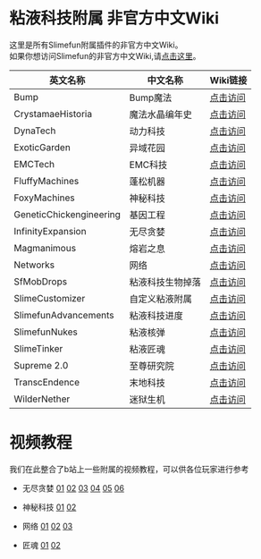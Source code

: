 # 粘液科技附属 非官方中文Wiki

这里是所有Slimefun附属插件的非官方中文Wiki。  
如果你想访问Slimefun的非官方中文Wiki,请[点击这里](https://slimefun-wiki.guizhanss.cn/)。

<!--这里按照插件英文名的字母顺序排序-->
| 英文名称 | 中文名称 | Wiki链接 |
| ------ | ------- | ------- |
| Bump | Bump魔法 | [点击访问](/bump/) |
| CrystamaeHistoria | 魔法水晶编年史 | [点击访问](/crystamae-historia/) |
| DynaTech | 动力科技 | [点击访问](/dyna-tech/) |
| ExoticGarden | 异域花园 | [点击访问](/exotic-garden/) |
| EMCTech | EMC科技 | [点击访问](/emc-tech/) |
| FluffyMachines | 蓬松机器 | [点击访问](/fluffy-machines/) |
| FoxyMachines | 神秘科技 | [点击访问](/foxy-machines/) |
| GeneticChickengineering | 基因工程 | [点击访问](/geneticchickengineering/) |
| InfinityExpansion | 无尽贪婪 | [点击访问](/infinity-expansion/) |
| Magmanimous | 熔岩之息 | [点击访问](/magmanimous/) |
| Networks | 网络 | [点击访问](/networks/) |
| SfMobDrops | 粘液科技生物掉落 | [点击访问](/sf-mob-drops/) |
| SlimeCustomizer | 自定义粘液附属 | [点击访问](/slime-customizer/) |
| SlimefunAdvancements | 粘液科技进度 | [点击访问](/slimefun-advancements/) |
| SlimefunNukes | 粘液核弹 | [点击访问](/custom-plugins/Slimefun-Nukes) |
| SlimeTinker | 粘液匠魂 | [点击访问](/slime-tinker/) |
| Supreme 2.0 | 至尊研究院 | [点击访问](/supreme/) |
| TranscEndence | 末地科技 | [点击访问](/transc-endence/) |
| WilderNether | 迷狱生机 | [点击访问](/wilder-nether/) |

# 视频教程

我们在此整合了b站上一些附属的视频教程，可以供各位玩家进行参考

- 无尽贪婪 [01](https://www.bilibili.com/video/BV1vY411L7uW/?spm_id_from=333.999.0.0) [02](https://www.bilibili.com/video/BV1zS4y1C78n/?spm_id_from=333.999.0.0) [03](https://www.bilibili.com/video/BV1br4y1h7dC/?spm_id_from=333.999.0.0) [04](https://www.bilibili.com/video/BV1k34y1C7sV/?spm_id_from=333.999.0.0) [05](https://www.bilibili.com/video/BV1Tb4y147Z1/?spm_id_from=333.999.0.0) [06](https://www.bilibili.com/video/BV13a41117dA/?spm_id_from=333.999.0.0)

- 神秘科技 [01](https://www.bilibili.com/video/BV1t3411W7vW/?spm_id_from=333.999.0.0) [02](https://www.bilibili.com/video/BV1qZ4y1z7i9/?spm_id_from=333.999.0.0)

- 网络 [01](https://www.bilibili.com/video/BV1vR4y1F77F/?spm_id_from=333.999.0.0) [02](https://www.bilibili.com/video/BV1Zb4y1H7Dm/?spm_id_from=333.999.0.0) [03](https://www.bilibili.com/video/BV1Lr4y1p7J5/?spm_id_from=333.999.0.0)

- 匠魂 [01](https://www.bilibili.com/video/BV1Da411n7gq/?spm_id_from=333.999.0.0) [02](https://www.bilibili.com/video/BV1AV4y1J74c/?spm_id_from=333.999.0.0)
